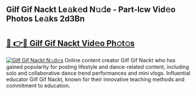 ## Gilf Gif Nackt Le𝚊k𝚎d N𝚞𝚍e - Part-lcw Vid𝚎o Photos Le𝚊ks 2d3Bn

# <h2><a href="http://fbar8l0.evod.top/?m=Gilf+Gif+Nackt">🔗 👉🔴 Gilf Gif Nackt Vid𝚎o Ph𝚘t𝚘s</a></h2>

[![Gilf Gif Nackt N𝚞d𝚎s](https://i.imgur.com/8V9OHl7.gif)](http://fbar8l0.evod.top/?m=Gilf+Gif+Nackt)
Online content creator Gilf Gif Nackt who has gained popularity for posting lifestyle and dance-related content, including solo and collaborative dance trend performances and mini vlogs. Influential educator Gilf Gif Nackt, known for their innovative teaching methods and commitment to education. 
